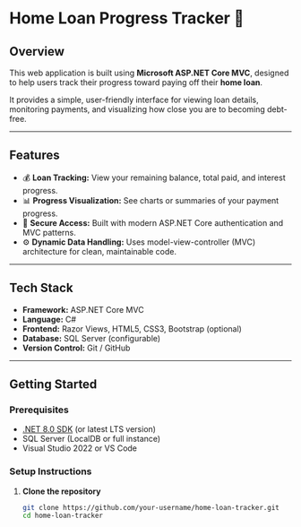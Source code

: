 # Home Loan Progress Tracker 🏡

## Overview
This web application is built using **Microsoft ASP.NET Core MVC**, designed to help users track their progress toward paying off their **home loan**.  

It provides a simple, user-friendly interface for viewing loan details, monitoring payments, and visualizing how close you are to becoming debt-free.

---

## Features
- 💰 **Loan Tracking:** View your remaining balance, total paid, and interest progress.
- 📊 **Progress Visualization:** See charts or summaries of your payment progress.
- 🔐 **Secure Access:** Built with modern ASP.NET Core authentication and MVC patterns.
- ⚙️ **Dynamic Data Handling:** Uses model-view-controller (MVC) architecture for clean, maintainable code.

---

## Tech Stack
- **Framework:** ASP.NET Core MVC  
- **Language:** C#  
- **Frontend:** Razor Views, HTML5, CSS3, Bootstrap (optional)  
- **Database:** SQL Server (configurable)  
- **Version Control:** Git / GitHub  

---

## Getting Started

### Prerequisites
- [.NET 8.0 SDK](https://dotnet.microsoft.com/en-us/download) (or latest LTS version)
- SQL Server (LocalDB or full instance)
- Visual Studio 2022 or VS Code

### Setup Instructions
1. **Clone the repository**
   ```bash
   git clone https://github.com/your-username/home-loan-tracker.git
   cd home-loan-tracker
